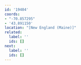 ```yaml
---
id: '19404'
coords:
- "-70.857295"
- '43.891150'
location: "[New England (Maine)]"
related:
  label: ''
  ids: []
next:
  label: ''
  ids: []
---
```


